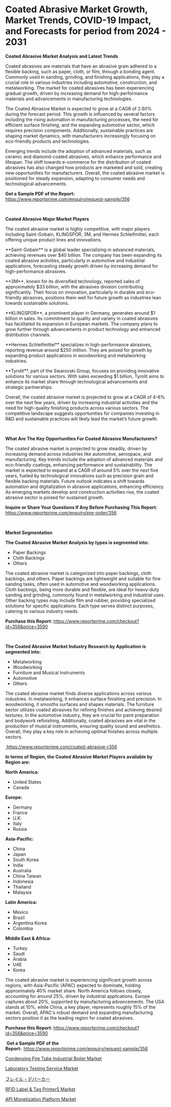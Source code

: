 <p><h1>Coated Abrasive Market Growth, Market Trends, COVID-19 Impact, and Forecasts for period from 2024 - 2031</h1></p><p><strong>Coated Abrasive Market Analysis and Latest Trends</strong></p>
<p><p>Coated abrasives are materials that have an abrasive grain adhered to a flexible backing, such as paper, cloth, or film, through a bonding agent. Commonly used in sanding, grinding, and finishing applications, they play a crucial role in various industries including automotive, construction, and metalworking. The market for coated abrasives has been experiencing gradual growth, driven by increasing demand for high-performance materials and advancements in manufacturing technologies.</p><p>The Coated Abrasive Market is expected to grow at a CAGR of 2.60% during the forecast period. This growth is influenced by several factors including the rising automation in manufacturing processes, the need for efficient surface finishing, and the expanding automotive sector, which requires precision components. Additionally, sustainable practices are shaping market dynamics, with manufacturers increasingly focusing on eco-friendly products and technologies.</p><p>Emerging trends include the adoption of advanced materials, such as ceramic and diamond-coated abrasives, which enhance performance and lifespan. The shift towards e-commerce for the distribution of coated abrasives has also changed how products are marketed and sold, creating new opportunities for manufacturers. Overall, the coated abrasive market is positioned for steady expansion, adapting to consumer needs and technological advancements.</p></p>
<p><strong>Get a Sample PDF of the Report:&nbsp;</strong> <a href="https://www.reportprime.com/enquiry/request-sample/356">https://www.reportprime.com/enquiry/request-sample/356</a></p>
<p>&nbsp;</p>
<p><strong>Coated Abrasive Major Market Players</strong></p>
<p><p>The coated abrasive market is highly competitive, with major players including Saint-Gobain, KLINGSPOR, 3M, and Hermes Schleifmittel, each offering unique product lines and innovations. </p><p>**Saint-Gobain** is a global leader specializing in advanced materials, achieving revenues over $40 billion. The company has been expanding its coated abrasive activities, particularly in automotive and industrial applications, forecasting steady growth driven by increasing demand for high-performance abrasives.</p><p>**3M**, known for its diversified technology, reported sales of approximately $33 billion, with the abrasives division contributing significantly. Their focus on innovation, particularly in durable and eco-friendly abrasives, positions them well for future growth as industries lean towards sustainable solutions.</p><p>**KLINGSPOR**, a prominent player in Germany, generates around $1 billion in sales. Its commitment to quality and variety in coated abrasives has facilitated its expansion in European markets. The company plans to grow further through advancements in product technology and enhanced distribution channels.</p><p>**Hermes Schleifmittel** specializes in high-performance abrasives, reporting revenue around $250 million. They are poised for growth by expanding product applications in woodworking and metalworking industries.</p><p>**Tyrolit**, part of the Swarovski Group, focuses on providing innovative solutions for various sectors. With sales exceeding $1 billion, Tyrolit aims to enhance its market share through technological advancements and strategic partnerships.</p><p>Overall, the coated abrasive market is projected to grow at a CAGR of 4-6% over the next few years, driven by increasing industrial activities and the need for high-quality finishing products across various sectors. The competitive landscape suggests opportunities for companies investing in R&D and sustainable practices will likely lead the market’s future growth.</p></p>
<p>&nbsp;</p>
<p><strong>What Are The Key Opportunities For Coated Abrasive Manufacturers?</strong></p>
<p><p>The coated abrasive market is projected to grow steadily, driven by increasing demand across industries like automotive, aerospace, and manufacturing. Key trends include the adoption of advanced materials and eco-friendly coatings, enhancing performance and sustainability. The market is expected to expand at a CAGR of around 5% over the next five years, fueled by technological innovations such as precision grain and flexible backing materials. Future outlook indicates a shift towards automation and digitalization in abrasive applications, enhancing efficiency. As emerging markets develop and construction activities rise, the coated abrasive sector is poised for sustained growth.</p></p>
<p><strong>Inquire or Share Your Questions If Any Before Purchasing This Report:</strong> <a href="https://www.reportprime.com/enquiry/pre-order/356">https://www.reportprime.com/enquiry/pre-order/356</a></p>
<p>&nbsp;</p>
<p><strong>Market Segmentation</strong></p>
<p><strong>The Coated Abrasive Market Analysis by types is segmented into:</strong></p>
<p><ul><li>Paper Backings</li><li>Cloth Backings</li><li>Others</li></ul></p>
<p><p>The coated abrasive market is categorized into paper backings, cloth backings, and others. Paper backings are lightweight and suitable for fine sanding tasks, often used in automotive and woodworking applications. Cloth backings, being more durable and flexible, are ideal for heavy-duty sanding and grinding, commonly found in metalworking and industrial uses. Other backing types may include film and rubber, providing specialized solutions for specific applications. Each type serves distinct purposes, catering to various industry needs.</p></p>
<p><strong>Purchase this Report:&nbsp;</strong><a href="https://www.reportprime.com/checkout?id=356&price=3590">https://www.reportprime.com/checkout?id=356&price=3590</a></p>
<p>&nbsp;</p>
<p><strong>The Coated Abrasive Market Industry Research by Application is segmented into:</strong></p>
<p><ul><li>Metalworking</li><li>Woodworking</li><li>Furniture and Musical Instruments</li><li>Automotive</li><li>Others</li></ul></p>
<p><p>The coated abrasive market finds diverse applications across various industries. In metalworking, it enhances surface finishing and precision. In woodworking, it smooths surfaces and shapes materials. The furniture sector utilizes coated abrasives for refining finishes and achieving desired textures. In the automotive industry, they are crucial for paint preparation and bodywork refinishing. Additionally, coated abrasives are vital in the production of musical instruments, ensuring quality sound and aesthetics. Overall, they play a key role in achieving optimal finishes across multiple sectors.</p></p>
<p><a href="https://www.reportprime.com/coated-abrasive-r356">&nbsp;https://www.reportprime.com/coated-abrasive-r356</a></p>
<p><strong>In terms of Region, the Coated Abrasive Market Players available by Region are:</strong></p>
<p>
    <p> <strong> North America: </strong>
        <ul>
            <li>United States</li>
            <li>Canada</li>
        </ul>
        </p> 
    <p> <strong> Europe: </strong>
        <ul>
            <li>Germany</li>
            <li>France</li>
            <li>U.K.</li>
            <li>Italy</li>
            <li>Russia</li>
        </ul>
        </p> 
    <p> <strong> Asia-Pacific: </strong>
        <ul>
            <li>China</li>
            <li>Japan</li>
            <li>South Korea</li>
            <li>India</li>
            <li>Australia</li>
            <li>China Taiwan</li>
            <li>Indonesia</li>
            <li>Thailand</li>
            <li>Malaysia</li>
        </ul>
        </p> 
    <p> <strong> Latin America: </strong>
        <ul>
            <li>Mexico</li>
            <li>Brazil</li>
            <li>Argentina Korea</li>
            <li>Colombia</li>
        </ul>
        </p> 
    <p> <strong> Middle East & Africa: </strong>
        <ul>
            <li>Turkey</li>
            <li>Saudi</li>
            <li>Arabia</li>
            <li>UAE</li>
            <li>Korea</li>
        </ul>
    </p>
    </p>
<p><p>The coated abrasive market is experiencing significant growth across regions, with Asia-Pacific (APAC) expected to dominate, holding approximately 40% market share. North America follows closely, accounting for around 25%, driven by industrial applications. Europe captures about 20%, supported by manufacturing advancements. The USA stands at 10%, while China, a key player, represents roughly 15% of the market. Overall, APAC's robust demand and expanding manufacturing sectors position it as the leading region for coated abrasives.</p></p>
<p><strong>Purchase this Report: </strong><a href="https://www.reportprime.com/checkout?id=356&price=3590">https://www.reportprime.com/checkout?id=356&price=3590</a></p>
<p>&nbsp;<strong>Get a Sample PDF of the Report:&nbsp;&nbsp;</strong><a href="https://www.reportprime.com/enquiry/request-sample/356">https://www.reportprime.com/enquiry/request-sample/356</a></p>
<p><strong></strong></p>
<p><p><a href="https://issuu.com/reportprime-2/docs/condensing-fire-tube-industrial-boi_b2a079174918e3">Condensing Fire Tube Industrial Boiler Market</a></p><p><a href="https://medium.com/@ashlyglover/market-trends-in-the-global-laboratory-testing-service-market-forecast-and-analysis-2024-2031-aef6c0deffc5">Laboratory Testing Service Market</a></p><p><a href="https://medium.com/@isaurapx9xsianez/%E3%83%95%E3%83%AC%E3%82%A4%E3%83%AB%E3%83%87%E3%83%90%E3%83%BC%E3%82%AB%E3%83%BC%E5%B8%82%E5%A0%B4%E3%81%AE%E3%82%B5%E3%82%A4%E3%82%BA%E3%81%A8%E3%82%B7%E3%82%A7%E3%82%A2%E5%88%86%E6%9E%90-%E6%88%90%E9%95%B7%E3%83%88%E3%83%AC%E3%83%B3%E3%83%89%E3%81%A8%E4%BA%88%E6%B8%AC-2024%E5%B9%B4-2031%E5%B9%B4-e4e068f05341">フレイル・デバーカー</a></p><p><a href="https://www.linkedin.com/pulse/rfid-label-tag-printers-industry-analysis-report-its-market-4s4zf?trackingId=B6GwVVjLQJKxCCuvwyMr2A%3D%3D">RFID Label & Tag PrinterS Market</a></p><p><a href="https://medium.com/@ashlyglover/future-ready-strategic-insights-into-the-global-api-monetization-platform-market-2024-2031-018e4073c6b1">API Monetization Platform Market</a></p></p>